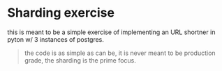 # Sharding exercise
this is meant to be a simple exercise of implementing an URL shortner in pyton w/ 3 instances of postgres.


> the code is as simple as can be, it is never meant to be production grade, the sharding is the prime focus.

